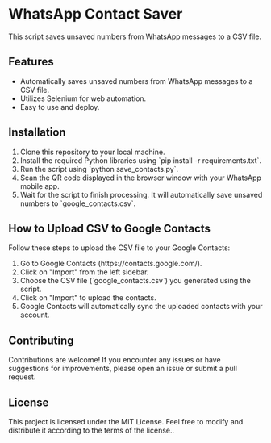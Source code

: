 <!DOCTYPE html>
<html>

<body>
  <h1>WhatsApp Contact Saver</h1>
  <p>This script saves unsaved numbers from WhatsApp messages to a CSV file.</p>
  
  <h2>Features</h2>
  <ul>
    <li>Automatically saves unsaved numbers from WhatsApp messages to a CSV file.</li>
    <li>Utilizes Selenium for web automation.</li>
    <li>Easy to use and deploy.</li>
  </ul>
  
  <h2>Installation</h2>
  <ol>
    <li>Clone this repository to your local machine.</li>
    <li>Install the required Python libraries using `pip install -r requirements.txt`.</li>
    <li>Run the script using `python save_contacts.py`.</li>
    <li>Scan the QR code displayed in the browser window with your WhatsApp mobile app.</li>
    <li>Wait for the script to finish processing. It will automatically save unsaved numbers to `google_contacts.csv`.</li>
  </ol>

  <h2>How to Upload CSV to Google Contacts</h2>
  <p>Follow these steps to upload the CSV file to your Google Contacts:</p>
  <ol>
    <li>Go to Google Contacts (https://contacts.google.com/).</li>
    <li>Click on "Import" from the left sidebar.</li>
    <li>Choose the CSV file (`google_contacts.csv`) you generated using the script.</li>
    <li>Click on "Import" to upload the contacts.</li>
    <li>Google Contacts will automatically sync the uploaded contacts with your account.</li>
  </ol>

  <h2>Contributing</h2>
  <p>Contributions are welcome! If you encounter any issues or have suggestions for improvements, please open an issue or submit a pull request.</p>

  <h2>License</h2>
  <p>This project is licensed under the MIT License. Feel free to modify and distribute it according to the terms of the license..</p>
</body>


</html>